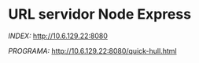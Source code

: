 # URL servidor Node Express

*INDEX:*
<http://10.6.129.22:8080>

*PROGRAMA:*
<http://10.6.129.22:8080/quick-hull.html>